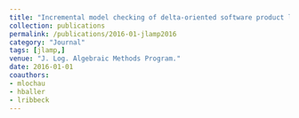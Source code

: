 ```yaml
---
title: "Incremental model checking of delta-oriented software product lines"
collection: publications
permalink: /publications/2016-01-jlamp2016
category: "Journal"
tags: [jlamp,]
venue: "J. Log. Algebraic Methods Program."
date: 2016-01-01
coauthors:
- mlochau
- hballer
- lribbeck
---
```


